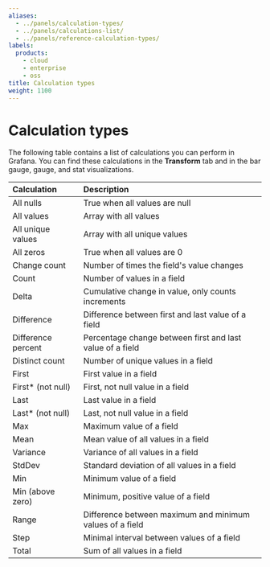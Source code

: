 ```yaml
---
aliases:
  - ../panels/calculation-types/
  - ../panels/calculations-list/
  - ../panels/reference-calculation-types/
labels:
  products:
    - cloud
    - enterprise
    - oss
title: Calculation types
weight: 1100
---
```


# Calculation types

The following table contains a list of calculations you can perform in Grafana. You can find these calculations in the **Transform** tab and in the bar gauge, gauge, and stat visualizations.

| Calculation        | Description                                               |
| :----------------- | :-------------------------------------------------------- |
| All nulls          | True when all values are null                             |
| All values         | Array with all values                                     |
| All unique values  | Array with all unique values                              |
| All zeros          | True when all values are 0                                |
| Change count       | Number of times the field's value changes                 |
| Count              | Number of values in a field                               |
| Delta              | Cumulative change in value, only counts increments        |
| Difference         | Difference between first and last value of a field        |
| Difference percent | Percentage change between first and last value of a field |
| Distinct count     | Number of unique values in a field                        |
| First              | First value in a field                                    |
| First\* (not null) | First, not null value in a field                          |
| Last               | Last value in a field                                     |
| Last\* (not null)  | Last, not null value in a field                           |
| Max                | Maximum value of a field                                  |
| Mean               | Mean value of all values in a field                       |
| Variance           | Variance of all values in a field                         |
| StdDev             | Standard deviation of all values in a field               |
| Min                | Minimum value of a field                                  |
| Min (above zero)   | Minimum, positive value of a field                        |
| Range              | Difference between maximum and minimum values of a field  |
| Step               | Minimal interval between values of a field                |
| Total              | Sum of all values in a field                              |

